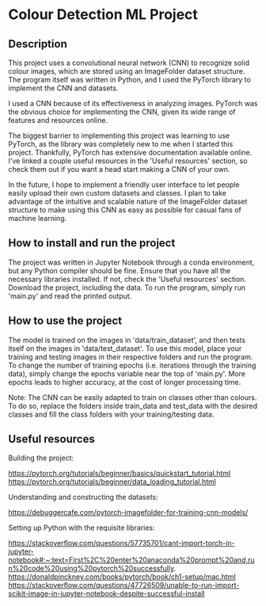 # Colour Detection ML Project

## Description
This project uses a convolutional neural network (CNN) to recognize solid colour images, which are stored using an ImageFolder dataset structure. The program itself was written in Python, and I used the PyTorch library to implement the CNN and datasets.

I used a CNN because of its effectiveness in analyzing images. PyTorch was the obvious choice for implementing the CNN, given its wide range of features and resources online. 

The biggest barrier to implementing this project was learning to use PyTorch, as the library was completely new to me when I started this project. Thankfully, PyTorch has extensive documentation available online. I've linked a couple useful resources in the 'Useful resources' section, so check them out if you want a head start making a CNN of your own.

In the future, I hope to implement a friendly user interface to let people easily upload their own custom datasets and classes. I plan to take advantage of the intuitive and scalable nature of the ImageFolder dataset structure to make using this CNN as easy as possible for casual fans of machine learning.

## How to install and run the project
The project was written in Jupyter Notebook through a conda environment, but any Python compiler should be fine.
Ensure that you have all the necessary libraries installed. If not, check the 'Useful resources' section.
Download the project, including the data. To run the program, simply run 'main.py' and read the printed output.

## How to use the project
The model is trained on the images in 'data/train_dataset', and then tests itself on the images in 'data/test_dataset'.
To use this model, place your training and testing images in their respective folders and run the program.
To change the number of training epochs (i.e. iterations through the training data), simply change the epochs variable near the top of 'main.py'. More epochs leads to higher accuracy, at the cost of longer processing time.

Note: The CNN can be easily adapted to train on classes other than colours. To do so, replace the folders inside train_data and test_data with the desired classes and fill the class folders with your training/testing data. 


## Useful resources
Building the project:

https://pytorch.org/tutorials/beginner/basics/quickstart_tutorial.html
https://pytorch.org/tutorials/beginner/data_loading_tutorial.html

Understanding and constructing the datasets:

https://debuggercafe.com/pytorch-imagefolder-for-training-cnn-models/

Setting up Python with the requisite libraries:

https://stackoverflow.com/questions/57735701/cant-import-torch-in-jupyter-notebook#:~:text=First%2C%20enter%20anaconda%20prompt%20and,run%20code%20using%20pytorch%20successfully.
https://donaldpinckney.com/books/pytorch/book/ch1-setup/mac.html
https://stackoverflow.com/questions/47726509/unable-to-run-import-scikit-image-in-jupyter-notebook-despite-successful-install
